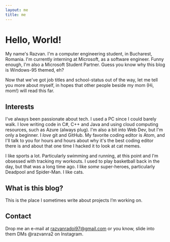 ```yaml
---
layout: me
title: me
---
```


# Hello, World!

My name's Razvan. I'm a computer engineering student, in Bucharest, Romania.
I'm currently interning at Microsoft, as a software engineer. Funny enough,
I'm also a Microsoft Student Partner. Guess you know why this blog is
Windows-95 themed, eh?

Now that we've got job titles and school-status out of the way, let me tell
you more about myself, in hopes that other people beside my mom (Hi, mom!) will
read this far.

## Interests

I've always been passionate about tech. I used a PC since I could barely walk.
I love writing code in C#, C++ and Java and using cloud computing resources, such
as Azure (always plug). I'm also a bit into Web Dev, but I'm only a beginner.
I *love* git and GitHub.
My favorite coding editor is Atom, and I'll talk to you for hours and hours
about why it's the best coding editor there is and about that one time I hacked
it to look at cat memes.

I like sports a lot. Particularly swimming and running, at this point and I'm
obsessed with tracking my workouts. I used to play basketball back in the day,
but that was a long time ago.
I like *some* super-heroes, particularly Deadpool and Spider-Man.
I like cats.

## What is this blog?
This is the place I sometimes write about projects I’m working on.

## Contact
Drop me an e-mail at razvanradoi97@gmail.com or you know, slide into them
DMs @razvanra2 on Instagram.
